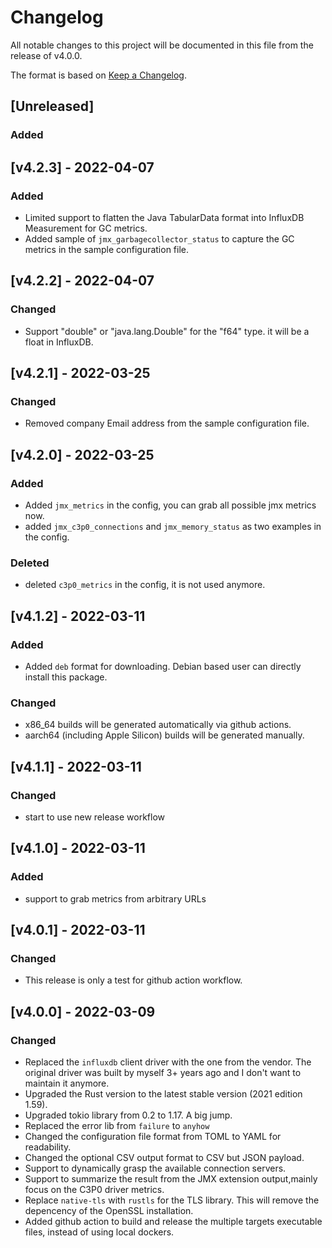# Changelog

All notable changes to this project will be documented in this file from the release of v4.0.0.

The format is based on [Keep a Changelog](https://keepachangelog.com/en/1.0.0/).

## [Unreleased]

### Added
## [v4.2.3] - 2022-04-07

### Added
 - Limited support to flatten the Java TabularData format into InfluxDB Measurement for GC metrics.
 - Added sample of `jmx_garbagecollector_status` to capture the GC metrics in the sample configuration file.

## [v4.2.2] - 2022-04-07

### Changed
 - Support "double" or "java.lang.Double" for the "f64" type. it will be a float in InfluxDB.

## [v4.2.1] - 2022-03-25

### Changed
 - Removed company Email address from the sample configuration file.

## [v4.2.0] - 2022-03-25

### Added
 - Added `jmx_metrics` in the config, you can grab all possible jmx metrics now.
 - added `jmx_c3p0_connections` and `jmx_memory_status` as two examples in the config.

### Deleted
 - deleted `c3p0_metrics` in the config, it is not used anymore.

## [v4.1.2] - 2022-03-11

### Added
 - Added `deb` format for downloading. Debian based user can directly install this package.

### Changed
 - x86_64 builds will be generated automatically via github actions.
 - aarch64 (including Apple Silicon) builds will be generated manually.

## [v4.1.1] - 2022-03-11

### Changed
 - start to use new release workflow

## [v4.1.0] - 2022-03-11

### Added
 - support to grab metrics from arbitrary URLs
 
## [v4.0.1] - 2022-03-11

### Changed
 - This release is only a test for github action workflow.
 
## [v4.0.0] - 2022-03-09

### Changed
 - Replaced the `influxdb` client driver with the one from the vendor. The original driver was built by myself 3+ years ago and I don't want to maintain it anymore.
 - Upgraded the Rust version to the latest stable version (2021 edition 1.59).
 - Upgraded tokio library from 0.2 to 1.17. A big jump.
 - Replaced the error lib from `failure` to `anyhow`
 - Changed the configuration file format from TOML to YAML for readability.
 - Changed the optional CSV output format to CSV but JSON payload.
 - Support to dynamically grasp the available connection servers.
 - Support to summarize the result from the JMX extension output,mainly focus on the C3P0 driver metrics.
 - Replace `native-tls` with `rustls` for the TLS library. This will remove the depencency of the OpenSSL installation.
 - Added github action to build and release the multiple targets executable files, instead of using local dockers.

